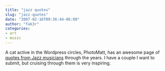 ```yaml
---
title: "jazz quotes"
slug: "jazz-quotes"
date: "2007-02-16T09:36:44-06:00"
author: "fak3r"
categories:
- art
- music
---
```


A cat active in the Wordpress circles, PhotoMatt, has an awesome page of [quotes from Jazz musicians](http://photomatt.net/jazzquotes/) through the years.  I have a couple I want to submit, but cruising through them is very inspiring.
